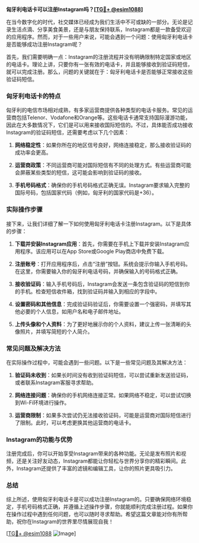 **匈牙利电话卡可以注册Instagram吗？[[TG💪+ @esim1088](https://t.me/s/esim1088)]**

在当今数字化的时代，社交媒体已经成为我们生活中不可或缺的一部分。无论是记录生活点滴、分享美食美景，还是与朋友保持联系，Instagram都是一款备受欢迎的应用程序。然而，对于一些用户来说，可能会遇到一个问题：使用匈牙利电话卡是否能够成功注册Instagram呢？

首先，我们需要明确一点：Instagram的注册流程并没有明确限制特定国家或地区的电话卡。理论上讲，只要你有一张有效的电话卡，并且能够接收到验证码短信，就可以完成注册。那么，问题的关键就在于：匈牙利电话卡是否能够正常接收这些验证码短信。

### 匈牙利电话卡的特点

匈牙利的电信市场相对成熟，有多家运营商提供各种类型的电话卡服务。常见的运营商包括Telenor、Vodafone和Orange等。这些电话卡通常支持国际漫游功能，因此在大多数情况下，它们是可以用来接收国际短信的。不过，具体能否成功接收Instagram的验证码短信，还需要考虑以下几个因素：

1. **网络稳定性**：如果你所在的地区信号良好，网络连接稳定，那么接收验证码的成功率会更高。
   
2. **运营商政策**：不同运营商可能对国际短信有不同的处理方式。有些运营商可能会屏蔽某些类型的短信，这可能会影响到验证码的接收。

3. **手机号码格式**：确保你的手机号码格式正确无误。Instagram要求输入完整的国际号码，包括国家代码（例如，匈牙利的国家代码是+36）。

### 实际操作步骤

接下来，让我们详细了解一下如何使用匈牙利电话卡注册Instagram。以下是具体的步骤：

1. **下载并安装Instagram应用**：首先，你需要在手机上下载并安装Instagram应用程序。该应用可以在App Store或Google Play商店中免费下载。

2. **注册账号**：打开应用程序后，点击“注册”按钮。系统会提示你输入手机号码。在这里，你需要输入你的匈牙利电话号码，并确保输入的号码格式正确。

3. **接收验证码**：输入手机号码后，Instagram会发送一条包含验证码的短信到你的手机。检查短信收件箱，找到验证码并输入到相应的字段中。

4. **设置密码和其他信息**：完成验证码验证后，你需要设置一个强密码，并填写其他必要的个人信息，如用户名和电子邮件地址。

5. **上传头像和个人资料**：为了更好地展示你的个人资料，建议上传一张清晰的头像照片，并填写简短的个人简介。

### 常见问题及解决方法

在实际操作过程中，可能会遇到一些问题。以下是一些常见问题及其解决方法：

1. **验证码未收到**：如果长时间没有收到验证码短信，可以尝试重新发送验证码，或者联系Instagram客服寻求帮助。

2. **网络连接问题**：确保你的手机网络连接正常。如果网络不稳定，可以尝试切换到Wi-Fi环境进行操作。

3. **运营商限制**：如果多次尝试仍无法接收验证码，可能是运营商对国际短信进行了限制。此时，可以考虑更换其他运营商的电话卡。

### Instagram的功能与优势

注册完成后，你可以开始享受Instagram带来的各种功能。无论是发布照片和视频，还是关注好友动态，Instagram都能让你轻松与世界分享你的精彩瞬间。此外，Instagram还提供了丰富的滤镜和编辑工具，让你的照片更具吸引力。

### 总结

综上所述，使用匈牙利电话卡是可以成功注册Instagram的。只要确保网络环境稳定，手机号码格式正确，并遵循上述操作步骤，你就能顺利完成注册过程。如果你在操作过程中遇到任何问题，也可以随时寻求帮助。希望这篇文章能对你有所帮助，祝你在Instagram的世界里尽情展现自我！

[[TG💪+ @esim1088](https://t.me/s/esim1088) ![Image](https://i.postimg.cc/4NQfJmqS/Snipaste-2025-05-13-00-14-12.png)]